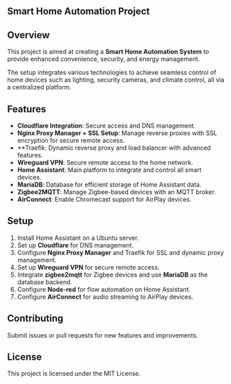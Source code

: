 ## Smart Home Automation Project

## Overview
This project is aimed at creating a **Smart Home Automation System** to provide enhanced convenience, security, and energy management. 

The setup integrates various technologies to achieve seamless control of home devices such as lighting, security cameras, and climate control, all via a centralized platform.

## Features
- **Cloudflare Integration**: Secure access and DNS management.
- **Nginx Proxy Manager + SSL Setup**: Manage reverse proxies with SSL encryption for secure remote access.
- **Traefik: Dynamic reverse proxy and load balancer with advanced features.
- **Wireguard VPN**: Secure remote access to the home network.
- **Home Assistant**: Main platform to integrate and control all smart devices.
- **MariaDB**: Database for efficient storage of Home Assistant data.
- **Zigbee2MQTT**: Manage Zigbee-based devices with an MQTT broker.
- **AirConnect**: Enable Chromecast support for AirPlay devices.

## Setup
1. Install Home Assistant on a Ubuntu server.
2. Set up **Cloudflare** for DNS management.
3. Configure **Nginx Proxy Manager** and Traefik for SSL and dynamic proxy management.
4. Set up **Wireguard VPN** for secure remote access.
6. Integrate **zigbee2mqtt** for Zigbee devices and use **MariaDB** as the database backend.
7. Configure **Node-red** for flow automation on Home Assistant.
8. Configure **AirConnect** for audio streaming to AirPlay devices.

## Contributing
Submit issues or pull requests for new features and improvements.

## License
This project is licensed under the MIT License.